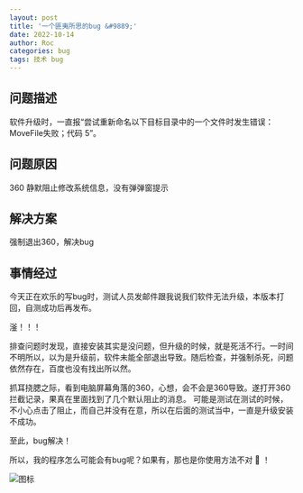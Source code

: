 ```yaml
---
layout: post
title: '一个匪夷所思的bug &#9889;'
date: 2022-10-14
author: Roc
categories: bug
tags: 技术 bug 
---
```


## 问题描述

软件升级时，一直报“尝试重新命名以下目标目录中的一个文件时发生错误：MoveFile失败；代码 5”。

## 问题原因

360 静默阻止修改系统信息，没有弹弹窗提示

## 解决方案

强制退出360，解决bug

## 事情经过

今天正在欢乐的写bug时，测试人员发邮件跟我说我们软件无法升级，本版本打回，自测成功后再发布。

滏！！！

排查问题时发现，直接安装其实是没问题，但升级的时候，就是死活不行。一时间不明所以，以为是升级前，软件未能全部退出导致。随后检查，并强制杀死，问题依然存在，百度也没有找出所以然。

抓耳挠腮之际，看到电脑屏幕角落的360，心想，会不会是360导致。遂打开360拦截记录，果真在里面找到了几个默认阻止的消息。
可能是测试在测试的时候，不小心点击了阻止，而自己并没有在意，所以在后面的测试当中，一直是升级安装不成功。

至此，bug解决！

所以，我的程序怎么可能会有bug呢？如果有，那也是你使用方法不对 &#128054; ！

![图标](/assets/img/profil-e1.png)
